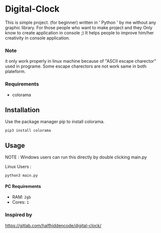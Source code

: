 
# Digital-Clock

This is simple project. (for beginner)
written in ' Python ' by me without any graphic library.
For those people who want to make project and they Only know to create application in console ;)
It helps people to improve him/her creativity in console application.

### Note
it only work properly in linux machine because of "ASCII escape charector" used in programe. Some escape charectors are not work same in both plateform.

### Requirements 
- colorama

## Installation 
Use the package manager pip to install colorama.
```
pip3 install colorama
```

## Usage
NOTE : Windows users can run this directly by double clicking main.py

Linux Users :

```
python3 main.py
```

 #### PC Requirements
- RAM: `2gb`
- Cores: `1`

### Inspired by

https://gitlab.com/halfhiddencode/digital-clock/
